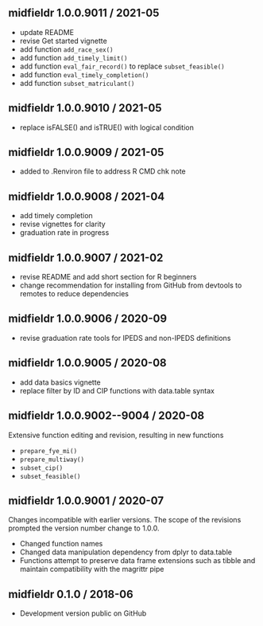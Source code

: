 
## midfieldr 1.0.0.9011 / 2021-05

- update README
- revise Get started vignette
- add function `add_race_sex()` 
- add function `add_timely_limit()`
- add function `eval_fair_record()` to replace `subset_feasible()` 
- add function `eval_timely_completion()` 
- add function `subset_matriculant()`

## midfieldr 1.0.0.9010 / 2021-05

- replace isFALSE() and isTRUE() with logical condition

## midfieldr 1.0.0.9009 / 2021-05

- added to .Renviron file to address R CMD chk note

## midfieldr 1.0.0.9008 / 2021-04

- add timely completion 
- revise vignettes for clarity 
- graduation rate in progress

## midfieldr 1.0.0.9007 / 2021-02

- revise README and add short section for R beginners 
- change recommendation for installing from GitHub from devtools to remotes to reduce dependencies 

## midfieldr 1.0.0.9006 / 2020-09

- revise graduation rate tools for IPEDS and non-IPEDS definitions

## midfieldr 1.0.0.9005 / 2020-08

- add data basics vignette
- replace filter by ID and CIP functions with data.table syntax

## midfieldr 1.0.0.9002--9004 / 2020-08

Extensive function editing and revision, resulting in new functions

- `prepare_fye_mi()`
- `prepare_multiway()` 
- `subset_cip()` 
- `subset_feasible()`  

## midfieldr 1.0.0.9001 / 2020-07

Changes incompatible with earlier versions. The scope of the revisions prompted the version number change to 1.0.0. 

- Changed function names
- Changed data manipulation dependency from dplyr to data.table 
- Functions attempt to preserve data frame extensions such as tibble and maintain compatibility with the magrittr pipe 

## midfieldr 0.1.0 / 2018-06

- Development version public on GitHub
  
<!-- major.minor.patch.dev -->
<!-- MAJOR version when you make incompatible API changes ->
<!-- MINOR version add functionality in a backwards-compatible manner ->
<!-- PATCH version backwards-compatible bug fixes ->

<!-- ### New features -->

<!-- ### Minor improvements -->

<!-- ### Bug fixes -->

<!-- ### Deprecated -->

<!-- ### Defunct -->
